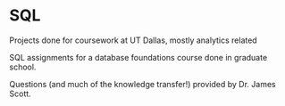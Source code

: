 # SQL
Projects done for coursework at UT Dallas, mostly analytics related

SQL assignments for a database foundations course done in graduate school.

Questions (and much of the knowledge transfer!) provided by Dr. James Scott. 
